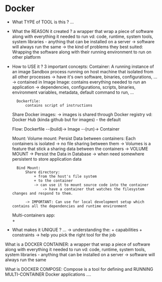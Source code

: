 # Docker 

+ What TYPE of TOOL is this ?
    ... 

+ What the REASON it created ? 
    a wrapper that wrap a piece of software along with everything it needed to run 
        vd: code, runtime, system tools, system libraries - anything that can be installed on a server 
        -> software will always run the same 
    -> the kind of problems they best suited: Wrapping the software along with their running environment to run on other platform 

+ How to USE it ? 
    3 important concepts: 
        Container:
            A running instance of an image 
            Sandbox process running on host machine that isolated from all other processes 
                -> have it's own software, binaries, configurations, ... -> contained in Image 
        Image: 
            contains everything needed to run an application 
                -> 
                dependencies,
                configurations,
                scripts,
                binaries,
                environment variables,
                metadata,
                default command to run, ...

        Dockerfile: 
            contains script of instructions 
    Share Docker images: 
        -> images is shared through Docker registry 
        vd: Docker Hub (kinda github but for images) - the default 

    Flow: Dockerfile --(build)-> Image --(run)-> Container 

    Mount: 
        Volume mount: 
            Persist Data between containers:
                Each containers is isolated -> no file sharing between them 
                -> Volumes is a feature that stick a sharing data between the containers 
                -> VOLUME MOUNT -> Persist the Data in Database 
                    -> when need somewhere persistent to store application data 

        Bind Mount: 
            Share directory:
                + from the host's file system 
                + to the container 
                -> can use it to mount source code into the container
                    -> have a container that watches the filesystem changes and respond to them.

            -> IMPORTANT: Can use for local development setup which contains all the dependencies and runtime environment 

    Multi-containers app:         
        + 


+ What makes it UNIQUE ? 
    ...
    -> understanding the: 
        + capabilities 
        + constraints 
        -> help you pick the right tool for the job 

What is a DOCKER CONTAINER: 
    a wrapper that wrap a piece of software along with everything it needed to run 
        vd: code, runtime, system tools, system libraries - anything that can be installed on a server 
        -> software will always run the same 

What is DOCKER COMPOSE: 
    Compose is a tool for defining and RUNNING MULTI-CONTAINER Docker applications
    ....
